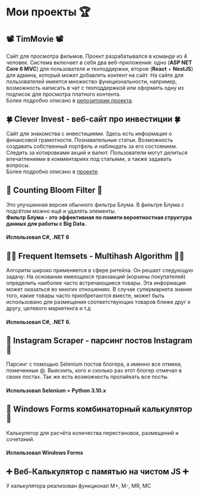 # Мои проекты 🏆

## 📽️ TimMovie 📽️
Сайт для просмотра фильмов. Проект разрабатывался в команде из 4 человек. Система включает в себя два веб-приложения: одно (**ASP NET Core 6 MVC**) для пользователя и техподдержки, второе (**React** + **NestJS**) для админа, который может добавлять контент на сайт. На сайте для пользователей имеется множество функциональности, например, возможность написать в чат с техподдержкой или оформить одну из подписок для просмотра платного контента.  
Более подробно описано в [репозитории проекта](https://github.com/flayexz/TimMovie).

## 🍀 Clever Invest - веб-сайт про инвестиции 🍀
Сайт для знакомства с инвестициями. Здесь есть информация о финансовой грамотности. Познавательные статьи. Возможность создавать собственный портфель и наблюдать за его состоянием. Следить за котировками акций и валют. Пользователи могут делиться впечатлениями в комментариях под статьями, а также задавать вопросы.  
Более подробно описано в [проекте](https://github.com/MaratElagin/MyProjects/blob/main/ClevInvest).

## 📌 Counting Bloom Filter 📌
Это улучшенная версия обычного фильтра Блума. В фильтре Блума с подсётом можно ещё и удалять элементы.  
**Фильтр Блума - это эффективная по памяти вероятностная структура данных для работы с Big Data.**  
#### Использовал C#, .NET 6

## 🍞🥛 Frequent Itemsets - Multihash Algorithm 🍾🧀
Алгоритм широко применяется в сфере ритейла. Он решает следующую задачу:
На основании имеющихся транзакций (корзины покупателей) определить наиболее часто встречающиеся товары. Эта информация может оказаться во многих отношениях.
В случае супермаркета знание того, какие товары часто приобретаются вместе, может быть использовано для размещения
соответствующих товаров ближе друг к другу, целевого маркетинга и т.д
#### Использовал C#, .NET 6.

## 📍 Instagram Scraper - парсинг постов Instagram 📍
Парсинг с помощью Selenium постов блогера, а именно все отмеки, помеченные @.  Выяснить, кого и сколько раз этот блогер отмечал в своих постах.
Так же есть возможность пролайкать все посты.
#### Использовал Selenium + Python 3.10.x

## 🧮 Windows Forms комбинаторный калькулятор 🧮
Калькулятор для расчёта количества перестановок, размещений и сочетаний.
#### Использовал Windows Forms

## ➕ Веб-Калькулятор с памятью на чистом JS ➕
У калькулятора реализован функционал M+, M-, MR, MC
